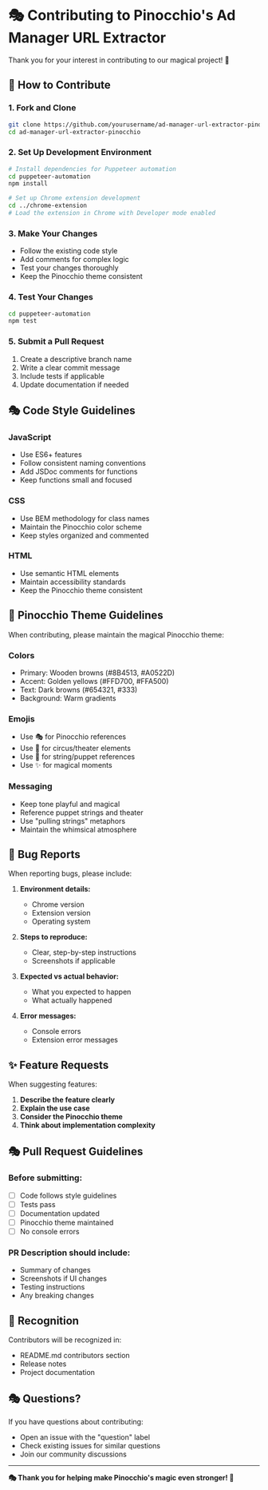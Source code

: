 # 🎭 Contributing to Pinocchio's Ad Manager URL Extractor

Thank you for your interest in contributing to our magical project! 🎪

## 🎪 How to Contribute

### 1. Fork and Clone
```bash
git clone https://github.com/yourusername/ad-manager-url-extractor-pinocchio.git
cd ad-manager-url-extractor-pinocchio
```

### 2. Set Up Development Environment
```bash
# Install dependencies for Puppeteer automation
cd puppeteer-automation
npm install

# Set up Chrome extension development
cd ../chrome-extension
# Load the extension in Chrome with Developer mode enabled
```

### 3. Make Your Changes
- Follow the existing code style
- Add comments for complex logic
- Test your changes thoroughly
- Keep the Pinocchio theme consistent

### 4. Test Your Changes
```bash
cd puppeteer-automation
npm test
```

### 5. Submit a Pull Request
1. Create a descriptive branch name
2. Write a clear commit message
3. Include tests if applicable
4. Update documentation if needed

## 🎭 Code Style Guidelines

### JavaScript
- Use ES6+ features
- Follow consistent naming conventions
- Add JSDoc comments for functions
- Keep functions small and focused

### CSS
- Use BEM methodology for class names
- Maintain the Pinocchio color scheme
- Keep styles organized and commented

### HTML
- Use semantic HTML elements
- Maintain accessibility standards
- Keep the Pinocchio theme consistent

## 🎪 Pinocchio Theme Guidelines

When contributing, please maintain the magical Pinocchio theme:

### Colors
- Primary: Wooden browns (#8B4513, #A0522D)
- Accent: Golden yellows (#FFD700, #FFA500)
- Text: Dark browns (#654321, #333)
- Background: Warm gradients

### Emojis
- Use 🎭 for Pinocchio references
- Use 🎪 for circus/theater elements
- Use 🧵 for string/puppet references
- Use ✨ for magical moments

### Messaging
- Keep tone playful and magical
- Reference puppet strings and theater
- Use "pulling strings" metaphors
- Maintain the whimsical atmosphere

## 🐛 Bug Reports

When reporting bugs, please include:

1. **Environment details:**
   - Chrome version
   - Extension version
   - Operating system

2. **Steps to reproduce:**
   - Clear, step-by-step instructions
   - Screenshots if applicable

3. **Expected vs actual behavior:**
   - What you expected to happen
   - What actually happened

4. **Error messages:**
   - Console errors
   - Extension error messages

## ✨ Feature Requests

When suggesting features:

1. **Describe the feature clearly**
2. **Explain the use case**
3. **Consider the Pinocchio theme**
4. **Think about implementation complexity**

## 🎭 Pull Request Guidelines

### Before submitting:
- [ ] Code follows style guidelines
- [ ] Tests pass
- [ ] Documentation updated
- [ ] Pinocchio theme maintained
- [ ] No console errors

### PR Description should include:
- Summary of changes
- Screenshots if UI changes
- Testing instructions
- Any breaking changes

## 🎪 Recognition

Contributors will be recognized in:
- README.md contributors section
- Release notes
- Project documentation

## 🎭 Questions?

If you have questions about contributing:
- Open an issue with the "question" label
- Check existing issues for similar questions
- Join our community discussions

---

**🎭 Thank you for helping make Pinocchio's magic even stronger! 🎪**
